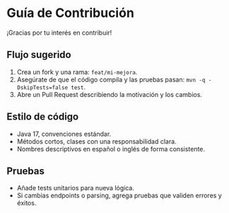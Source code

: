 # Guía de Contribución

¡Gracias por tu interés en contribuir!

## Flujo sugerido
1. Crea un fork y una rama: `feat/mi-mejora`.
2. Asegúrate de que el código compila y las pruebas pasan: `mvn -q -DskipTests=false test`.
3. Abre un Pull Request describiendo la motivación y los cambios.

## Estilo de código
- Java 17, convenciones estándar.
- Métodos cortos, clases con una responsabilidad clara.
- Nombres descriptivos en español o inglés de forma consistente.

## Pruebas
- Añade tests unitarios para nueva lógica.
- Si cambias endpoints o parsing, agrega pruebas que validen errores y éxitos.
